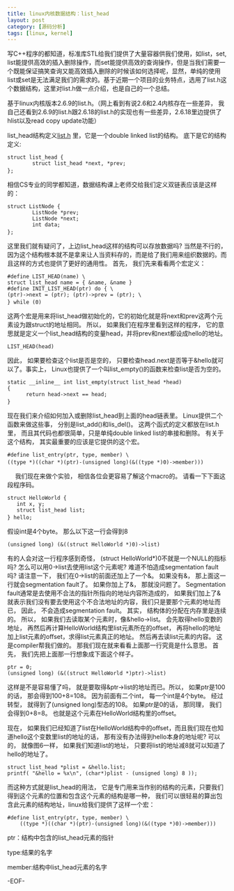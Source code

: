 ```yaml
---
title: linux内核数据结构：list_head
layout: post
category: [源码分析]
tags: [linux, kernel]
--- 
```


写C++程序的都知道，标准库STL给我们提供了大量容器供我们使用，如list，set, list能提供高效的插入删除操作，而set能提供高效的查询操作，但是当我们需要一个既能保证搞笑查询又能高效插入删除的时候该如何选择呢，显然，单纯的使用list或set是无法满足我们的需求的。基于近期一个项目的业务特点，选用了list.h这个数据结构，这里对list.h做一点介绍，也是自己的一个总结。  

基于linux内核版本2.6.9的list.h。（网上看到有说2.6和2.4内核存在一些差异， 我自己还看到2.6.9的list.h跟2.6.18的list.h的实现也有一些差异，2.6.18里边提供了hlist以及read copy update功能）  

list_head结构定义[list.h](https://github.com/yuxingfirst/linux/blob/master/include/linux/list.h) 里，它是一个double linked list的结构。 底下是它的结构定义:

	struct list_head {
	        struct list_head *next, *prev;
	};　　

相信CS专业的同学都知道，数据结构课上老师交给我们定义双链表应该是这样的：

	struct ListNode {
	        ListNode *prev;
	        ListNode *next;
	        int data;
	};　　

这里我们就有疑问了，上边list_head这样的结构可以存放数据吗? 当然是不行的，因为这个结构根本就不是拿来让人当资料存的，而是给了我们用来组织数据的。而且这样的方式也提供了更好的通用性。 首先， 我们先来看看两个宏定义：

	#define LIST_HEAD(name) \
	struct list_head name = { &name, &name }
	#define INIT_LIST_HEAD(ptr) do { \
	(ptr)->next = (ptr); (ptr)->prev = (ptr); \
	} while (0)　　
 
这两个宏是用来将list_head做初始化的，它的初始化就是将next和prev这两个元素设为跟struct的地址相同。 所以， 如果我们在程序里看到这样的程序， 它的意思就是定义一个list_head结构的变量head，并将prev和next都设成hello的地址。 

	LIST_HEAD(head)  

因此， 如果要检查这个list是否是空的， 只要检查head.next是否等于&hello就可以了。事实上， Linux也提供了一个叫list_empty()的函数来检查list是否为空的。 

	static __inline__ int list_empty(struct list_head *head)
	{
	      return head->next == head;
	}　　

现在我们来介绍如何加入或删除list_head到上面的head链表里。 Linux提供二个函数来做这些事， 分别是list_add()和lis_del()。 这两个函式的定义都放在list.h里， 而且其代码也都很简单，只是单纯double linked list的串接和删除。 有关于这个结构， 其实最重要的应该是它提供的这个宏。 

	#define list_entry(ptr, type, member) \
	((type *)((char *)(ptr)-(unsigned long)(&((type *)0)->member)))　  
　
我们现在来做个实验， 相信各位会更容易了解这个macro的。 请看一下下面这段程序码。 

	struct HelloWorld {
	   int x, y;
	   struct list_head list;
	} hello;　　

假设int是4个byte。 那么以下这一行会得到8 

	(unsigned long) (&((struct HelloWorld *)0)->list)  

有的人会对这一行程序感到奇怪， (struct HelloWorld*)0不就是一个NULL的指标吗? 怎么可以用0->list去使用list这个元素呢? 难道不怕造成segmentation fault吗? 请注意一下， 我们在0->list的前面还加上了一个&。 如果没有&， 那上面这一行就会segmentation fault了。 如果你加上了&， 那就没问题了。 Segmentation fault通常是去使用不合法的指针所指向的地址内容所造成的， 如果我们加上了&就表示我们没有要去使用这个不合法地址的内容，我们只是要那个元素的地址而已， 因此， 不会造成segmentation fault。 其实， 结构体的分配在内存里是连续的。 所以， 如果我们去读取某个元素时，像&hello->list。 会先取得hello变数的地址， 再然后再计算HelloWorld结构里list元素所在的offset， 再将hello的地址加上list元素的offset，求得list元素真正的地址。 然后再去读list元素的内容。 这是compiler帮我们做的。 那我们现在就来看看上面那一行究竟是什么意思。 首先， 我们先把上面那一行想象成下面这个样子。 

	ptr = 0;
	(unsigned long) (&((struct HelloWorld *)ptr)->list)  

这样是不是容易懂了吗， 就是要取得&ptr->list的地址而已。所以， 如果ptr是100的话， 那会得到100+8=108。 因为前面有二个int， 每一个int是4个byte。 经过转型， 就得到了(unsigned long)型态的108。 如果ptr是0的话， 那同理， 我们会得到0+8=8。 也就是这个元素在HelloWorld结构里的offset。 

现在， 如果我们已经知道了list在HelloWorld结构中的offset，而且我们现在也知道hello这个变数里list的地址的话， 那有没有办法得到hello本身的地址呢? 可以的， 就像图6一样， 如果我们知道list的地址， 只要将list的地址减8就可以知道了hello的地址了。

	struct list_head *plist = &hello.list;
	printf( "&hello = %x\n", (char*)plist - (unsigned long) 8 ));  

而这种方式就是list_head的用法， 它是专门用来当作别的结构的元素，只要我们得到这个元素的位置和包含这个元素的结构是哪一种， 我们可以很轻易的算出包含此元素的结构地址，linux给我们提供了这样一个宏：

 

	#define list_entry(ptr, type, member) \
        ((type *)((char *)(ptr)-(unsigned long)(&((type *)0)->member)))  

ptr：结构中包含的list_head元素的指针

type:结果的名字

member:结构中list_head元素的名字


-EOF-


